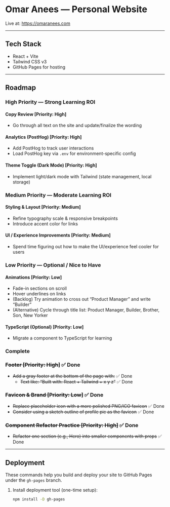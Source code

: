 # Omar Anees — Personal Website

Live at: https://omaranees.com

---

## Tech Stack
- React + Vite
- Tailwind CSS v3
- GitHub Pages for hosting

---

## Roadmap

### High Priority — Strong Learning ROI

#### Copy Review [Priority: High]
- Go through all text on the site and update/finalize the wording

#### Analytics (PostHog) [Priority: High]
- Add PostHog to track user interactions
- Load PostHog key via `.env` for environment-specific config

#### Theme Toggle (Dark Mode) [Priority: High]
- Implement light/dark mode with Tailwind (state management, local storage)


### Medium Priority — Moderate Learning ROI

#### Styling & Layout [Priority: Medium]
- Refine typography scale & responsive breakpoints
- Introduce accent color for links

#### UI / Experience Improvements [Priority: Medium]
- Spend time figuring out how to make the UI/experience feel cooler for users



### Low Priority — Optional / Nice to Have

#### Animations [Priority: Low]
- Fade-in sections on scroll
- Hover underlines on links
- (Backlog) Try animation to cross out “Product Manager” and write “Builder”
- (Alternative) Cycle through title list: Product Manager, Builder, Brother, Son, New Yorker


#### TypeScript (Optional) [Priority: Low]
- Migrate a component to TypeScript for learning


### Complete

### ~~Footer [Priority: High]~~ ✅ Done
- ~~Add a gray footer at the bottom of the page with:~~ ✅ Done
  - ~~Text like: “Built with: React + Tailwind + x y z”~~ ✅ Done

### ~~Favicon & Brand [Priority: Low]~~ ✅ Done
- ~~Replace placeholder icon with a more polished PNG/ICO favicon~~ ✅ Done
- ~~Consider using a sketch outline of profile pic as the favicon~~ ✅ Done

### ~~Component Refactor Practice [Priority: High]~~ ✅ Done
- ~~Refactor one section (e.g., Hero) into smaller components with props~~ ✅ Done

---

## Deployment

These commands help you build and deploy your site to GitHub Pages under the `gh-pages` branch.

1. Install deployment tool (one-time setup):
   ```bash
   npm install -D gh-pages